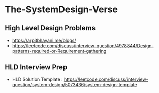 # The-SystemDesign-Verse

## High Level Design Problems

* https://arpitbhayani.me/blogs/
* https://leetcode.com/discuss/interview-question/4978844/Design-patterns-required-or-Requirement-gathering

## HLD Interview Prep

* HLD Solution Template : https://leetcode.com/discuss/interview-question/system-design/5073436/system-design-template
  


